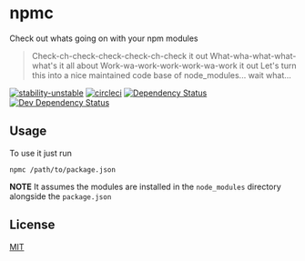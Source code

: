 # npmc
Check out whats going on with your npm modules

> Check-ch-check-check-check-ch-check it out 
> What-wha-what-what-what's it all about 
> Work-wa-work-work-work-wa-work it out 
> Let's turn this into a nice maintained code base of node_modules... wait what...

[![stability-unstable](https://img.shields.io/badge/stability-unstable-yellow.svg)][stability]
[![circleci](https://circleci.com/gh/orangemug/npmc.png?style=shield)][circleci]
[![Dependency Status](https://david-dm.org/orangemug/npmc.svg)][dm-prod]
[![Dev Dependency Status](https://david-dm.org/orangemug/npmc/dev-status.svg)][dm-dev]

[stability]: https://github.com/orangemug/stability-badges#unstable
[circleci]:  https://circleci.com/gh/orangemug/npmc
[dm-prod]:   https://david-dm.org/orangemug/npmc
[dm-dev]:    https://david-dm.org/orangemug/npmc#info=devDependencies


## Usage
To use it just run

    npmc /path/to/package.json

**NOTE** It assumes the modules are installed in the `node_modules` directory alongside the `package.json`


## License
[MIT](LICENSE)
